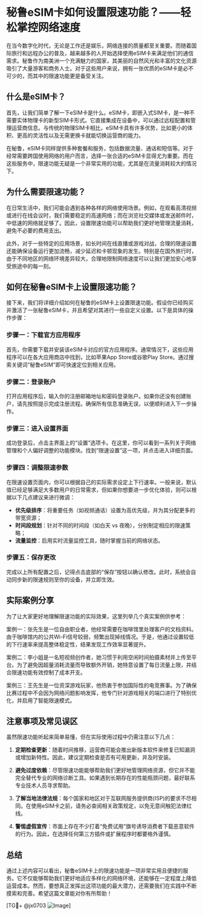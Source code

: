 # 秘鲁eSIM卡如何设置限速功能？——轻松掌控网络速度

在当今数字化时代，无论是工作还是娱乐，网络连接的质量都至关重要。而随着国际旅行和远程办公的普及，越来越多的人开始选择使用eSIM卡来满足他们的通信需求。秘鲁作为南美洲一个充满魅力的国家，其美丽的自然风光和丰富的文化资源吸引了大量游客和商务人士。对于这些用户来说，拥有一张优质的eSIM卡是必不可少的，而其中的限速功能更是备受关注。

## 什么是eSIM卡？

首先，让我们简单了解一下eSIM卡是什么。eSIM卡，即嵌入式SIM卡，是一种不需要实体物理卡的新型SIM卡形式。它直接集成在设备中，可以通过远程配置和管理运营商信息。与传统的物理SIM卡相比，eSIM卡具有许多优势，比如更小的体积、更高的灵活性以及无需更换卡就能切换运营商的能力。

在秘鲁，eSIM卡同样提供多种套餐和服务，包括数据流量、通话和短信等。对于经常需要跨国使用网络的用户而言，选择一张合适的eSIM卡显得尤为重要。而在这些服务中，限速功能无疑是一个非常实用的功能，尤其是在流量消耗较大的情况下。

## 为什么需要限速功能？

在日常生活中，我们可能会遇到各种各样的网络使用场景。例如，在观看高清视频或进行在线会议时，我们需要稳定的高速网络；而在浏览社交媒体或发送邮件时，中低速的网络就足够了。因此，设置限速功能可以帮助我们更好地管理流量消耗，避免不必要的费用支出。

此外，对于一些特定的应用场景，如长时间在线直播或游戏对战，合理的限速设置还能确保设备运行更加流畅，减少延迟和卡顿现象的发生。特别是在国外旅行时，由于不同地区的网络环境差异较大，合理地限制网络速度可以让我们更加安心地享受旅途中的每一刻。

## 如何在秘鲁eSIM卡上设置限速功能？

接下来，我们将详细介绍如何在秘鲁的eSIM卡上设置限速功能。假设你已经购买并激活了一张秘鲁eSIM卡，并且希望对其进行一些自定义设置。以下是具体的操作步骤：

### 步骤一：下载官方应用程序
首先，你需要下载并安装该eSIM卡对应的官方应用程序。通常情况下，这些应用程序可以在各大应用商店中找到，比如苹果App Store或谷歌Play Store。通过搜索关键词“秘鲁eSIM”即可快速定位到相关应用。

### 步骤二：登录账户
打开应用程序后，输入你的注册邮箱地址和密码登录账户。如果你还没有创建账户，请先按照提示完成注册流程。确保所有信息准确无误，以便顺利进入下一步操作。

### 步骤三：进入设置界面
成功登录后，点击主界面上的“设置”选项卡。在这里，你可以看到一系列关于网络管理和个人偏好调整的功能模块。找到“限速设置”这一项，并点击进入详细页面。

### 步骤四：调整限速参数
在限速设置页面内，你可以根据自己的实际需求设定上下行速率。一般来说，默认值已经足够满足大多数用户的日常需求，但如果你想要进一步优化体验，则可以根据以下几点建议来进行微调：

- **优先级排序**：将重要任务（如视频通话）设置为高优先级，并为其分配更多的带宽资源；
- **时间段规划**：针对不同的时间段（如白天 vs 夜晚），分别制定相应的限速策略；
- **流量监控**：启用实时流量监控工具，随时掌握当前的网络状态。

### 步骤五：保存更改
完成以上所有配置之后，记得点击底部的“保存”按钮以确认修改。此时，系统会自动同步新的限速规则至你的设备，并立即生效。

## 实际案例分享

为了让大家更好地理解限速功能的实际效果，这里列举几个真实案例供参考：

案例一：张先生是一位自由职业者，他经常需要在咖啡馆里处理客户的文档资料。由于咖啡馆内的公共Wi-Fi信号较弱，频繁出现掉线情况。于是，他通过设置较低的下行速率来提高整体稳定性，结果发现工作效率显著提升。

案例二：李小姐是一名短视频创作者，她习惯于利用空闲时间拍摄素材并上传至平台。为了避免因超量消耗流量而导致额外开销，她特意设置了每日流量上限，并结合限速功能有效控制了成本开支。

案例三：王先生是一位资深游戏玩家，他热衷于参加国际性的电竞赛事。为了确保比赛过程中不会因为网络问题影响发挥，他专门针对游戏相关的端口进行了特别优化，并启用了智能限速模式。

## 注意事项及常见误区

虽然限速功能听起来简单易懂，但在实际使用过程中仍需注意以下几点：

1. **定期检查更新**：随着时间推移，运营商可能会推出新版本软件来修复已知漏洞或增加新特性。因此，建议定期检查是否有可用更新，并及时安装。
   
2. **避免过度依赖**：尽管限速功能能够帮助我们更好地管理网络资源，但它并不能完全替代专业的网络诊断工具。如果遇到长期存在的性能瓶颈问题，最好联系专业技术人员寻求帮助。

3. **了解当地法律法规**：每个国家和地区对于互联网服务提供商(ISP)的要求不尽相同。在使用eSIM卡之前，请务必查阅相关政策规定，以免无意间触犯法律红线。

4. **警惕虚假宣传**：市面上存在不少打着“免费试用”旗号诱导消费者下载恶意软件的行为。因此，在选择任何第三方插件或扩展程序时都要格外谨慎。

## 总结

通过上述内容可以看出，秘鲁eSIM卡上的限速功能是一项非常实用且便捷的服务。它不仅能够帮助我们更好地适应多样化的网络环境，还能够在一定程度上降低运营成本。然而，要想真正发挥出这项功能的最大潜力，还需要我们在实践中不断摸索和完善。希望这篇文章能对你有所帮助！

[TG💪+ @jx0703 ![Image](https://github.com/user-attachments/assets/dbca1d08-cadb-493c-b0ec-ad6f7a83f270)]
